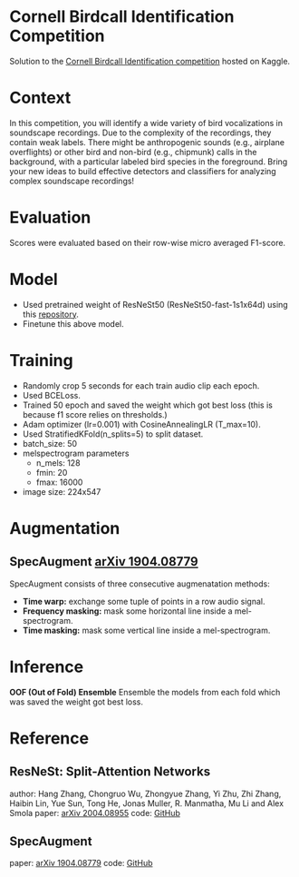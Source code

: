# Cornell Birdcall Identification Competition
Solution to the [Cornell Birdcall Identification competition](https://www.kaggle.com/c/birdsong-recognition) hosted on Kaggle.

# Context
In this competition, you will identify a wide variety of bird vocalizations in soundscape recordings. Due to the complexity of the recordings, they contain weak labels. There might be anthropogenic sounds (e.g., airplane overflights) or other bird and non-bird (e.g., chipmunk) calls in the background, with a particular labeled bird species in the foreground. Bring your new ideas to build effective detectors and classifiers for analyzing complex soundscape recordings!
# Evaluation
Scores were evaluated based on their row-wise micro averaged F1-score.
# Model
* Used pretrained weight of ResNeSt50 (ResNeSt50-fast-1s1x64d) using this [repository](https://github.com/zhanghang1989/ResNeSt).
* Finetune this above model.
# Training
* Randomly crop 5 seconds for each train audio clip each epoch.
* Used BCELoss.
* Trained 50 epoch and saved the weight which got best loss (this is because f1 score relies on thresholds.)
* Adam optimizer (lr=0.001) with CosineAnnealingLR (T_max=10).
* Used StratifiedKFold(n_splits=5) to split dataset.
* batch_size: 50
* melspectrogram parameters
  * n_mels: 128
  * fmin: 20
  * fmax: 16000
* image size: 224x547
# Augmentation
## SpecAugment [arXiv 1904.08779](https://arxiv.org/pdf/1904.08779.pdf)
SpecAugment consists of three consecutive augmenatation methods:
* **Time warp:** exchange some tuple of points in a row audio signal.
* **Frequency masking:** mask some horizontal line inside a mel-spectrogram.
* **Time masking:** mask some vertical line inside a mel-spectrogram.
# Inference
**OOF (Out of Fold) Ensemble**
Ensemble the models from each fold which was saved the weight got best loss.

# Reference
## ResNeSt: Split-Attention Networks
author: Hang Zhang, Chongruo Wu, Zhongyue Zhang, Yi Zhu, Zhi Zhang, Haibin Lin, Yue Sun, Tong He, Jonas Muller, R. Manmatha, Mu Li and Alex Smola
paper: [arXiv 2004.08955](https://arxiv.org/abs/2004.08955)
code: [GitHub](https://github.com/koukyo1994/kaggle-birdcall-resnet-baseline-training)
## SpecAugment
paper: [arXiv 1904.08779](https://arxiv.org/pdf/1904.08779.pdf)
code: [GitHub](https://github.com/zcaceres/spec_augment)
